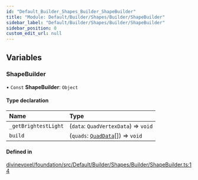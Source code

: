 ```yaml
---
id: "Default_Builder_Shapes_Builder_ShapeBuilder"
title: "Module: Default/Builder/Shapes/Builder/ShapeBuilder"
sidebar_label: "Default/Builder/Shapes/Builder/ShapeBuilder"
sidebar_position: 0
custom_edit_url: null
---
```


## Variables

### ShapeBuilder

• `Const` **ShapeBuilder**: `Object`

#### Type declaration

| Name | Type |
| :------ | :------ |
| `_getBrightestLight` | (`data`: `QuadVertexData`) => `void` |
| `build` | (`quads`: [`QuadData`](Default_Builder_Types_ShapeBuilder_types.md#quaddata)[]) => `void` |

#### Defined in

[divinevoxel/foundation/src/Default/Builder/Shapes/Builder/ShapeBuilder.ts:14](https://github.com/lucasdamianjohnson/DivineVoxelEngine/blob/596fa7391478620ed460dfb4856ff0a763b91c49/divinevoxel/foundation/src/Default/Builder/Shapes/Builder/ShapeBuilder.ts#L14)
